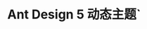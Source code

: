 <!--
 * @Author: wangguixing
 * @Date: 2023-09-08 16:32:34
 * @LastEditors: wangguixing
 * @LastEditTime: 2023-09-08 16:36:56
 * @FilePath: \README.md
-->
# Ant Design 5 动态主题`